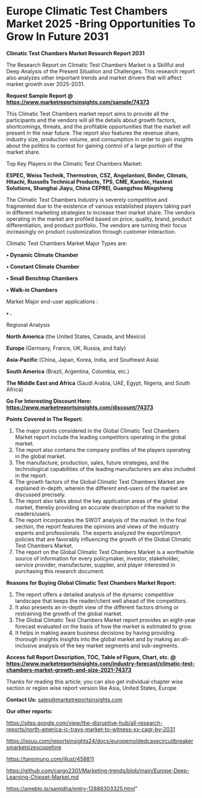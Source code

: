  # Europe Climatic Test Chambers Market 2025 -Bring Opportunities To Grow In Future 2031

<strong>Climatic Test Chambers Market Research Report 2031</strong>

The Research Report on Climatic Test Chambers Market is a Skillful and Deep Analysis of the Present Situation and Challenges. This research report also analyzes other important trends and market drivers that will affect market growth over 2025-2031.

<strong>Request Sample Report @ <a href=https://www.marketreportsinsights.com/sample/74373>https://www.marketreportsinsights.com/sample/74373</a></strong>

This Climatic Test Chambers market report aims to provide all the participants and the vendors will all the details about growth factors, shortcomings, threats, and the profitable opportunities that the market will present in the near future. The report also features the revenue share, industry size, production volume, and consumption in order to gain insights about the politics to contest for gaining control of a large portion of the market share.

Top Key Players in the Climatic Test Chambers Market:

<strong>ESPEC, Weiss Technik, Thermotron, CSZ, Angelantoni, Binder, Climats, Hitachi, Russells Technical Products, TPS, CME, Kambic, Hastest Solutions, Shanghai Jiayu, China CEPREI, Guangzhou Mingsheng</strong>

The Climatic Test Chambers Industry is severely competitive and fragmented due to the existence of various established players taking part in different marketing strategies to increase their market share. The vendors operating in the market are profiled based on price, quality, brand, product differentiation, and product portfolio. The vendors are turning their focus increasingly on product customization through customer interaction.

Climatic Test Chambers Market Major Types are:

<strong>• Dynamic Climate Chamber

• Constant Climate Chamber

• Small Benchtop Chambers

• Walk-in Chambers</strong>

Market Major end-user applications :

<strong>• .</strong>

Regional Analysis

</u><strong><b>North America</b></strong> (the United States, Canada, and Mexico)

<strong><b>Europe </b></strong>(Germany, France, UK, Russia, and Italy)

<strong><b>Asia-Pacific</b></strong> (China, Japan, Korea, India, and Southeast Asia)

<strong><b>South America</b></strong> (Brazil, Argentina, Colombia, etc.)

<strong><b>The Middle East and Africa</b></strong> (Saudi Arabia, UAE, Egypt, Nigeria, and South Africa)

<strong>Go For Interesting Discount Here: <a href=https://www.marketreportsinsights.com/discount/74373>https://www.marketreportsinsights.com/discount/74373</a></strong>

<strong>Points Covered in The Report:</strong>
<ol>
  <li>The major points considered in the Global Climatic Test Chambers Market report include the leading competitors operating in the global market.</li>
  <li>The report also contains the company profiles of the players operating in the global market.</li>
  <li>The manufacture, production, sales, future strategies, and the technological capabilities of the leading manufacturers are also included in the report.</li>
  <li>The growth factors of the Global Climatic Test Chambers Market are explained in-depth, wherein the different end-users of the market are discussed precisely.</li>
  <li>The report also talks about the key application areas of the global market, thereby providing an accurate description of the market to the readers/users.</li>
  <li>The report incorporates the SWOT analysis of the market. In the final section, the report features the opinions and views of the industry experts and professionals. The experts analyzed the export/import policies that are favorably influencing the growth of the Global Climatic Test Chambers Market.</li>
  <li>The report on the Global Climatic Test Chambers Market is a worthwhile source of information for every policymaker, investor, stakeholder, service provider, manufacturer, supplier, and player interested in purchasing this research document.</li>
</ol>
<strong>Reasons for Buying Global Climatic Test Chambers Market Report:</strong>

<ol>
  <li>The report offers a detailed analysis of the dynamic competitive landscape that keeps the reader/client well ahead of the competitors.</li>
  <li>It also presents an in-depth view of the different factors driving or restraining the growth of the global market.</li>
  <li>The Global Climatic Test Chambers Market report provides an eight-year forecast evaluated on the basis of how the market is estimated to grow.</li>
  <li>It helps in making aware business decisions by having providing thorough insights insights into the global market and by making an all-inclusive analysis of the key market segments and sub-segments.</li>
</ol>
<strong>Access full Report Description, TOC, Table of Figure, Chart, etc. @ <a href=https://www.marketreportsinsights.com/industry-forecast/climatic-test-chambers-market-growth-and-size-2021-74373>https://www.marketreportsinsights.com/industry-forecast/climatic-test-chambers-market-growth-and-size-2021-74373</a></strong>


Thanks for reading this article; you can also get individual chapter wise section or region wise report version like Asia, United States, Europe.

<strong>Contact Us:</strong>
sales@marketreportsinsights.com

<strong>Our other reports:</strong>

<a href=https://sites.google.com/view/the-disruptive-hub/all-research-reports/north-america-ic-trays-market-to-witness-xx-cagr-by-2031>https://sites.google.com/view/the-disruptive-hub/all-research-reports/north-america-ic-trays-market-to-witness-xx-cagr-by-2031</a>

<a href=https://issuu.com/reportsinsights24/docs/europemoldedcasecircuitbreakersmarketsizescopefore>https://issuu.com/reportsinsights24/docs/europemoldedcasecircuitbreakersmarketsizescopefore</a>

<a href=https://tanomuno.com/illust/458811>https://tanomuno.com/illust/458811</a>

<a href=https://github.com/cargo2301/Marketing-trends/blob/main/Europe-Deep-Learning-Chipset-Market.md>https://github.com/cargo2301/Marketing-trends/blob/main/Europe-Deep-Learning-Chipset-Market.md</a>

<a href=https://ameblo.jp/samidha/entry-12886303325.html>https://ameblo.jp/samidha/entry-12886303325.html</a>"
